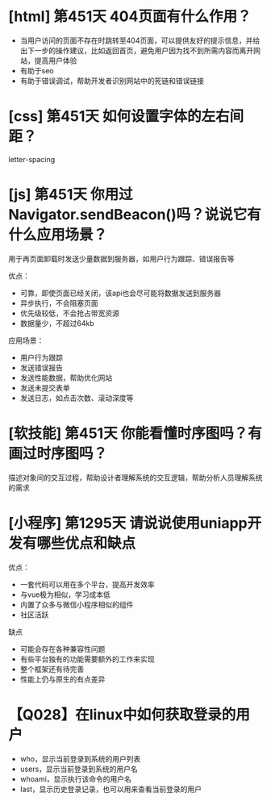 # [html] 第451天 404页面有什么作用？

- 当用户访问的页面不存在时跳转至404页面，可以提供友好的提示信息，并给出下一步的操作建议，比如返回首页，避免用户因为找不到所需内容而离开网站，提高用户体验
- 有助于seo
- 有助于错误调试，帮助开发者识别网站中的死链和错误链接

# [css] 第451天 如何设置字体的左右间距？

letter-spacing

# [js] 第451天 你用过Navigator.sendBeacon()吗？说说它有什么应用场景？

用于再页面卸载时发送少量数据到服务器，如用户行为跟踪、错误报告等

优点：
- 可靠，即使页面已经关闭，该api也会尽可能将数据发送到服务器
- 异步执行，不会阻塞页面
- 优先级较低，不会抢占带宽资源
- 数据量少，不超过64kb

应用场景：
- 用户行为跟踪
- 发送错误报告
- 发送性能数据，帮助优化网站
- 发送未提交表单
- 发送日志，如点击次数、滚动深度等

# [软技能] 第451天 你能看懂时序图吗？有画过时序图吗？

描述对象间的交互过程，帮助设计者理解系统的交互逻辑，帮助分析人员理解系统的需求

# [小程序] 第1295天 请说说使用uniapp开发有哪些优点和缺点

优点：
- 一套代码可以用在多个平台，提高开发效率
- 与vue极为相似，学习成本低
- 内置了众多与微信小程序相似的组件
- 社区活跃

缺点
- 可能会存在各种兼容性问题
- 有些平台独有的功能需要额外的工作来实现
- 整个框架还有待完善
- 性能上仍与原生的有点差异

# 【Q028】在linux中如何获取登录的用户

- who，显示当前登录到系统的用户列表
- users，显示当前登录到系统的用户名
- whoami，显示执行该命令的用户名
- last，显示历史登录记录，也可以用来查看当前登录的用户
